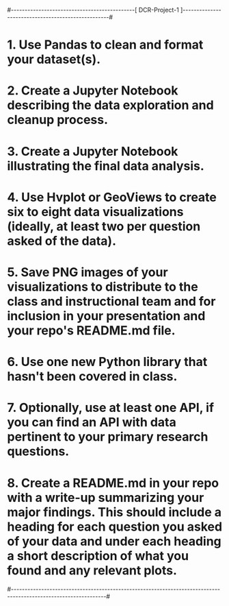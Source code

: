 #---------------------------------------------[ DCR-Project-1 ]---------------------------------------------------#
# 1. Use Pandas to clean and format your dataset(s).
# 2. Create a Jupyter Notebook describing the data exploration and cleanup process.
# 3. Create a Jupyter Notebook illustrating the final data analysis.
# 4. Use Hvplot or GeoViews to create six to eight data visualizations (ideally, at least two per question asked of the data).
# 5. Save PNG images of your visualizations to distribute to the class and instructional team and for inclusion in your presentation and your repo's README.md file.
# 6. Use one new Python library that hasn't been covered in class.
# 7. Optionally, use at least one API, if you can find an API with data pertinent to your primary research questions.
# 8. Create a README.md in your repo with a write-up summarizing your major findings. This should include a heading for each question you asked of your data and under each heading a short description of what you found and any relevant plots.
#----------------------------------------------------------------------------------------------------------------#
